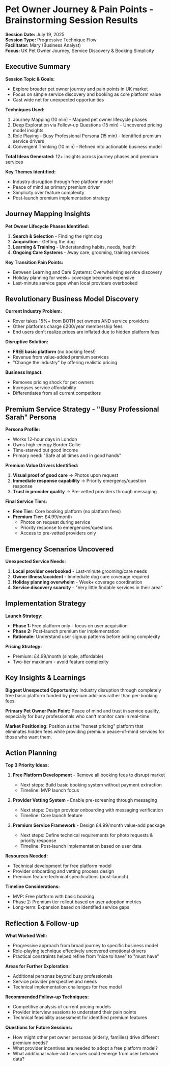 # Pet Owner Journey & Pain Points - Brainstorming Session Results

**Session Date:** July 19, 2025  
**Session Type:** Progressive Technique Flow  
**Facilitator:** Mary (Business Analyst)  
**Focus:** UK Pet Owner Journey, Service Discovery & Booking Simplicity

## Executive Summary

**Session Topic & Goals:**
- Explore broader pet owner journey and pain points in UK market
- Focus on simple service discovery and booking as core platform value
- Cast wide net for unexpected opportunities

**Techniques Used:**
1. Journey Mapping (10 min) - Mapped pet owner lifecycle phases
2. Deep Exploration via Follow-up Questions (15 min) - Uncovered pricing model insights
3. Role Playing - Busy Professional Persona (15 min) - Identified premium service drivers
4. Convergent Thinking (10 min) - Refined into actionable business model

**Total Ideas Generated:** 12+ insights across journey phases and premium services

**Key Themes Identified:**
- Industry disruption through free platform model
- Peace of mind as primary premium driver
- Simplicity over feature complexity
- Post-launch premium implementation strategy

## Journey Mapping Insights

**Pet Owner Lifecycle Phases Identified:**
1. **Search & Selection** - Finding the right dog
2. **Acquisition** - Getting the dog
3. **Learning & Training** - Understanding habits, needs, health
4. **Ongoing Care Systems** - Away care, grooming, training services

**Key Transition Pain Points:**
- Between Learning and Care Systems: Overwhelming service discovery
- Holiday planning for week+ coverage becomes expensive
- Last-minute service gaps when local providers overbooked

## Revolutionary Business Model Discovery

**Current Industry Problem:**
- Rover takes 15%+ from BOTH pet owners AND service providers
- Other platforms charge £200/year membership fees
- End users don't realize prices are inflated due to hidden platform fees

**Disruptive Solution:**
- **FREE basic platform** (no booking fees!)
- Revenue from value-added premium services
- "Change the industry" by offering realistic pricing

**Business Impact:**
- Removes pricing shock for pet owners
- Increases service affordability
- Differentiates from all current competitors

## Premium Service Strategy - "Busy Professional Sarah" Persona

**Persona Profile:**
- Works 12-hour days in London
- Owns high-energy Border Collie
- Time-starved but good income
- Primary need: "Safe at all times and in good hands"

**Premium Value Drivers Identified:**
1. **Visual proof of good care** → Photos upon request
2. **Immediate response capability** → Priority emergency/question response  
3. **Trust in provider quality** → Pre-vetted providers through messaging

**Final Service Tiers:**
- **Free Tier:** Core booking platform (no platform fees)
- **Premium Tier:** £4.99/month
  - Photos on request during service
  - Priority response to emergencies/questions
  - Access to pre-vetted providers only

## Emergency Scenarios Uncovered

**Unexpected Service Needs:**
1. **Local provider overbooked** - Last-minute grooming/care needs
2. **Owner illness/accident** - Immediate dog care coverage required
3. **Holiday planning overwhelm** - Week+ coverage coordination
4. **Service discovery scarcity** - "Very little findable services in their area"

## Implementation Strategy

**Launch Strategy:**
- **Phase 1:** Free platform only - focus on user acquisition
- **Phase 2:** Post-launch premium tier implementation
- **Rationale:** Understand user signup patterns before adding complexity

**Pricing Strategy:**
- Premium: £4.99/month (simple, affordable)
- Two-tier maximum - avoid feature complexity

## Key Insights & Learnings

**Biggest Unexpected Opportunity:**
Industry disruption through completely free basic platform funded by premium add-ons rather than per-booking fees.

**Primary Pet Owner Pain Point:**
Peace of mind and trust in service quality, especially for busy professionals who can't monitor care in real-time.

**Market Positioning:**
Position as the "honest pricing" platform that eliminates hidden fees while providing premium peace-of-mind services for those who want them.

## Action Planning

**Top 3 Priority Ideas:**
1. **Free Platform Development** - Remove all booking fees to disrupt market
   - Next steps: Build basic booking system without payment extraction
   - Timeline: MVP launch focus

2. **Provider Vetting System** - Enable pre-screening through messaging
   - Next steps: Design provider onboarding with messaging verification
   - Timeline: Core launch feature

3. **Premium Service Framework** - Design £4.99/month value-add package
   - Next steps: Define technical requirements for photo requests & priority response
   - Timeline: Post-launch implementation based on user data

**Resources Needed:**
- Technical development for free platform model
- Provider onboarding and vetting process design
- Premium feature technical specifications (post-launch)

**Timeline Considerations:**
- MVP: Free platform with basic booking
- Phase 2: Premium tier rollout based on user adoption metrics
- Long-term: Expansion based on identified service gaps

## Reflection & Follow-up

**What Worked Well:**
- Progressive approach from broad journey to specific business model
- Role-playing technique effectively uncovered emotional drivers
- Practical constraints helped refine from "nice to have" to "must have"

**Areas for Further Exploration:**
- Additional personas beyond busy professionals
- Service provider perspective and needs
- Technical implementation challenges for free model

**Recommended Follow-up Techniques:**
- Competitive analysis of current pricing models
- Provider interview sessions to understand their pain points
- Technical feasibility assessment for identified premium features

**Questions for Future Sessions:**
- How might other pet owner personas (elderly, families) drive different premium needs?
- What provider incentives are needed to adopt a free platform model?
- What additional value-add services could emerge from user behavior data?